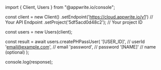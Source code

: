 import { Client, Users } from "@appwrite.io/console";

const client = new Client()
    .setEndpoint('https://cloud.appwrite.io/v1') // Your API Endpoint
    .setProject('5df5acd0d48c2'); // Your project ID

const users = new Users(client);

const result = await users.createPHPassUser(
    '[USER_ID]', // userId
    'email@example.com', // email
    'password', // password
    '[NAME]' // name (optional)
);

console.log(response);
